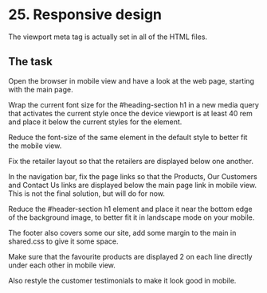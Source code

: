 # 25. Responsive design

The viewport meta tag is actually set in all of the HTML files.

## The task

Open the browser in mobile view and have a look at the web page, starting with the main page.

Wrap the current font size for the #heading-section h1 in a new media query that activates the current style once the device viewport is at least
40 rem and place it below the current styles for the element.

Reduce the font-size of the same element in the default style to better fit the mobile view.

Fix the retailer layout so that the retailers are displayed below one another.

In the navigation bar, fix the page links so that the Products, Our Customers and Contact Us links are displayed below the
main page link in mobile view. This is not the final solution, but will do for now.

Reduce the #header-section h1 element and place it near the bottom edge of the background image, to better fit it in landscape mode on your mobile.

The footer also covers some our site, add some margin to the main in shared.css to give it some space.

Make sure that the favourite products are displayed 2 on each line directly under each other in mobile view.

Also restyle the customer testimonials to make it look good in mobile.